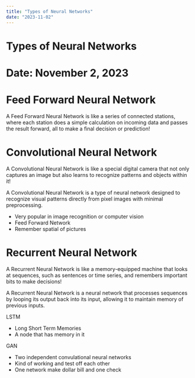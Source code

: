 ```yaml
---
title: "Types of Neural Networks"
date: "2023-11-02"
---
```


# Types of Neural Networks
# Date: November 2, 2023

# Feed Forward Neural Network

A Feed Forward Neural Network is like a series of connected stations, where each station does a simple calculation on incoming data and passes the result forward, all to make a final decision or prediction!




# Convolutional Neural Network

A Convolutional Neural Network is like a special digital camera that not only captures an image but also learns to recognize patterns and objects within it! 

A Convolutional Neural Network is a type of neural network designed to recognize visual patterns directly from pixel images with minimal preprocessing. 

- Very popular in image recognition or computer vision
- Feed Forward Network
- Remember spatial of pictures

# Recurrent Neural Network

A Recurrent Neural Network is like a memory-equipped machine that looks at sequences, such as sentences or time series, and remembers important bits to make decisions!

A Recurrent Neural Network is a neural network that processes sequences by looping its output back into its input, allowing it to maintain memory of previous inputs.

LSTM
- Long Short Term Memories
- A node that has memory in it


GAN
- Two independent convulational neural networks
- Kind of working and test off each other
- One network make dollar bill and one check